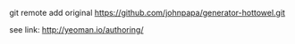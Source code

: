 git remote add original https://github.com/johnpapa/generator-hottowel.git

see link: http://yeoman.io/authoring/